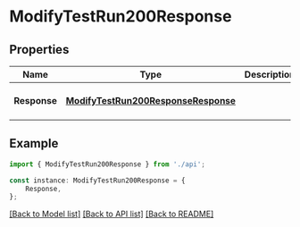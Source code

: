 # ModifyTestRun200Response


## Properties

Name | Type | Description | Notes
------------ | ------------- | ------------- | -------------
**Response** | [**ModifyTestRun200ResponseResponse**](ModifyTestRun200ResponseResponse.md) |  | [optional] [default to undefined]

## Example

```typescript
import { ModifyTestRun200Response } from './api';

const instance: ModifyTestRun200Response = {
    Response,
};
```

[[Back to Model list]](../README.md#documentation-for-models) [[Back to API list]](../README.md#documentation-for-api-endpoints) [[Back to README]](../README.md)
